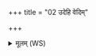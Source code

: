 +++
title = "02 उदेहि वेदिम्"

+++
<details><summary>मूलम् (WS)</summary>

उदेहि वेदिं प्रजया वर्धयैनां नुदस्व रक्षः प्रतरं धेह्येनाम् ।  
श्रिया समानानति सर्वान् स्यामाधस्पद द्विषतस्पादयेम ॥ २ ॥
</details>